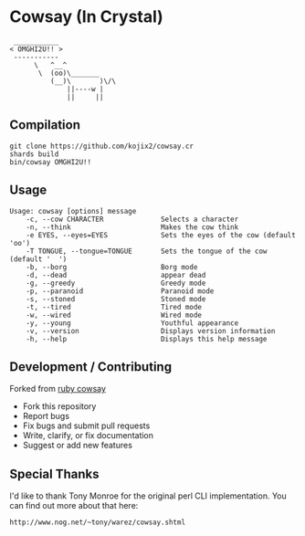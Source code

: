# Cowsay (In Crystal)
     ___________
    < OMGHI2U!! >
     -----------
          \   ^__^
           \  (oo)\_______
              (__)\       )\/\
                  ||----w |
                  ||     ||

## Compilation

```
git clone https://github.com/kojix2/cowsay.cr
shards build
bin/cowsay OMGHI2U!!
```
## Usage

```
Usage: cowsay [options] message
    -c, --cow CHARACTER              Selects a character
    -n, --think                      Makes the cow think
    -e EYES, --eyes=EYES             Sets the eyes of the cow (default 'oo')
    -T TONGUE, --tongue=TONGUE       Sets the tongue of the cow (default '  ')
    -b, --borg                       Borg mode
    -d, --dead                       appear dead
    -g, --greedy                     Greedy mode
    -p, --paranoid                   Paranoid mode
    -s, --stoned                     Stoned mode
    -t, --tired                      Tired mode
    -w, --wired                      Wired mode
    -y, --young                      Youthful appearance
    -v, --version                    Displays version information
    -h, --help                       Displays this help message
```

## Development / Contributing

Forked from [ruby cowsay](https://github.com/PatrickTulskie/ruby_cowsay)

- Fork this repository
- Report bugs
- Fix bugs and submit pull requests
- Write, clarify, or fix documentation
- Suggest or add new features

## Special Thanks

I'd like to thank Tony Monroe for the original perl CLI implementation. You can find out more about that here:

    http://www.nog.net/~tony/warez/cowsay.shtml
